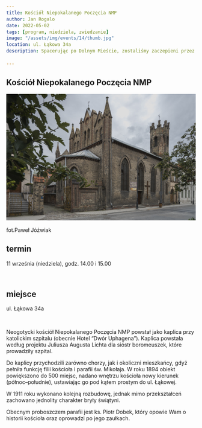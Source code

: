 ```yaml
---
title: Kościół Niepokalanego Poczęcia NMP
author: Jan Rogalo
date: 2022-05-02
tags: [program, niedziela, zwiedzanie]
image: "/assets/img/events/14/thumb.jpg"
location: ul. Łąkowa 34a
description: Spacerując po Dolnym Mieście, zostaliśmy zaczepieni przez nieznajomą osobę, która zaoferowała nam pomoc i zaprosiła do wnętrza lokalu, w którym pracuje. Tą osobą okazała się Danuta Płuzińska, a miejscem Inkubator Sąsiedzkiej Energii. I tak oto znaleźliśmy się w miejscu przepełnionym otwartością, życzliwością i energią!

---
```

<section class="section-services">
    <div class="services">

<h1 class="event-h1">Kościół Niepokalanego Poczęcia NMP</h1>
<div class="image__display">
<div class="image">
     <a href="/assets/img/events/14/_PAW9490.jpg"><img class="image__img" src="/assets/img/events/14/_PAW9490.jpg"></a>
    <div class="image__overlay image__overlay--primary">
        <p class="grid__description">
             fot.Paweł Jóźwiak
        </p>
    </div>
</div>
</div>

<h2 class="event-h2">termin</h2>
<p>11 września (niedziela), godz. 14.00 i 15.00</p>
<br>
<h2 class="event-h2">miejsce</h2>
<p>ul. Łąkowa 34a</p>
<br>
<p>Neogotycki kościół Niepokalanego Poczęcia NMP powstał jako kaplica przy katolickim szpitalu (obecnie Hotel “Dwór Uphagena”). Kaplica powstała według projektu Juliusza Augusta Lichta dla sióstr boromeuszek, które prowadziły szpital. 
</p>
<p>Do kaplicy przychodzili zarówno chorzy, jak i okoliczni mieszkańcy, gdyż pełniła funkcję filii kościoła i parafii św. Mikołaja. W roku 1894 obiekt powiększono do 500 miejsc, nadano wnętrzu kościoła nowy kierunek (północ–południe), ustawiając go pod kątem prostym do ul. Łąkowej. </p>
<p>W 1911 roku wykonano kolejną rozbudowę, jednak mimo przekształceń zachowano jednolity charakter bryły świątyni.</p>
<p>Obecnym proboszczem parafii jest ks. Piotr Dobek, który opowie Wam o historii kościoła oraz oprowadzi po jego zaułkach.</p>
</section>
